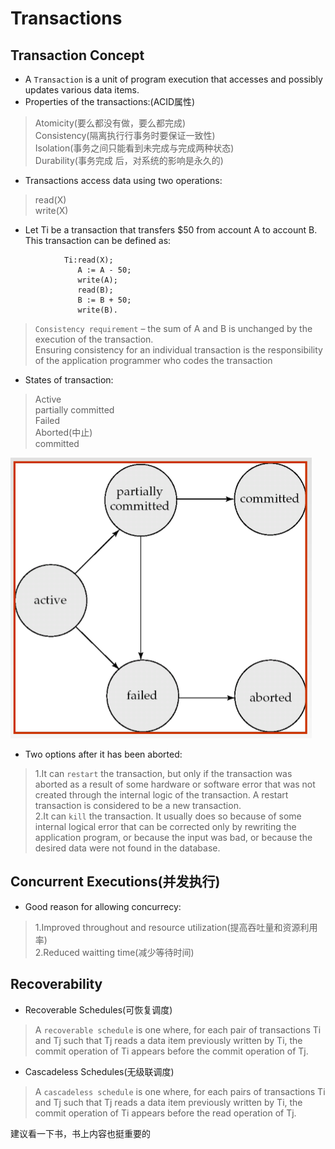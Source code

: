 # Transactions

## Transaction Concept
- A `Transaction` is a unit of program execution that accesses and possibly updates
various data items.
- Properties of the transactions:(ACID属性)
> Atomicity(要么都没有做，要么都完成)<br>
> Consistency(隔离执⾏行事务时要保证一致性)<br>
> Isolation(事务之间只能看到未完成与完成两种状态) <br>
> Durability(事务完成 后，对系统的影响是永久的)<br>

- Transactions access data using two operations:
> read(X)<br>
> write(X)<br>

- Let Ti be a transaction that transfers $50 from account A to account B. This transaction
can be defined as:
```
            Ti:read(X);
               A := A - 50;
               write(A);
               read(B);
               B := B + 50;
               write(B).
```
> `Consistency requirement` – the sum of A and B is unchanged by the execution of the transaction. <br>
>  Ensuring consistency for an individual transaction is the responsibility of the
application programmer who codes the transaction<br>

- States of transaction:
> Active<br>
> partially committed<br>
> Failed<br>
> Aborted(中止)<br>
> committed<br>

![States of transaction](images/state-transaction.png)<br>
- Two options after it has been aborted:
> 1.It can `restart` the transaction, but only if the transaction was aborted as a result
of some hardware or software error that was not created through the internal logic of
the transaction. A restart transaction is considered to be a new transaction.<br>
> 2.It can `kill` the transaction. It usually does so because of some internal logical
error that can be corrected only by rewriting the application program, or because
the input was bad, or because the desired data were not found in the database.<br>

## Concurrent Executions(并发执行)
- Good reason for allowing concurrecy:
> 1.Improved throughout and resource utilization(提高吞吐量和资源利用率)<br>
> 2.Reduced waitting time(减少等待时间)<br>

## Recoverability
- Recoverable Schedules(可恢复调度)
> A `recoverable schedule` is one where, for each pair of transactions Ti and Tj such
that Tj reads a data item previously written by Ti, the commit operation of Ti appears
before the commit operation of Tj.<br>

- Cascadeless Schedules(无级联调度)
> A `cascadeless schedule` is one where, for each pairs of transactions Ti and Tj
such that Tj reads a data item previously written by Ti, the commit operation of Ti
appears before the read operation of Tj.<br>

建议看一下书，书上内容也挺重要的<br>
